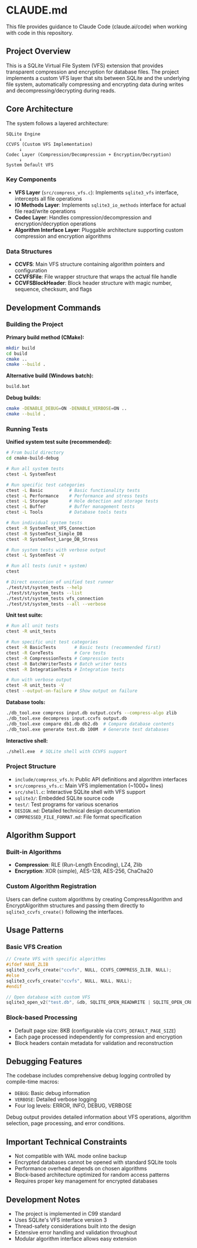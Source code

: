 # CLAUDE.md

This file provides guidance to Claude Code (claude.ai/code) when working with code in this repository.

## Project Overview

This is a SQLite Virtual File System (VFS) extension that provides transparent compression and encryption for database files. The project implements a custom VFS layer that sits between SQLite and the underlying file system, automatically compressing and encrypting data during writes and decompressing/decrypting during reads.

## Core Architecture

The system follows a layered architecture:

```
SQLite Engine
     ↓
CCVFS (Custom VFS Implementation)
     ↓ 
Codec Layer (Compression/Decompression + Encryption/Decryption)
     ↓
System Default VFS
```

### Key Components

- **VFS Layer** (`src/compress_vfs.c`): Implements `sqlite3_vfs` interface, intercepts all file operations
- **IO Methods Layer**: Implements `sqlite3_io_methods` interface for actual file read/write operations  
- **Codec Layer**: Handles compression/decompression and encryption/decryption operations
- **Algorithm Interface Layer**: Pluggable architecture supporting custom compression and encryption algorithms

### Data Structures

- **CCVFS**: Main VFS structure containing algorithm pointers and configuration
- **CCVFSFile**: File wrapper structure that wraps the actual file handle
- **CCVFSBlockHeader**: Block header structure with magic number, sequence, checksum, and flags

## Development Commands

### Building the Project

**Primary build method (CMake):**
```bash
mkdir build
cd build
cmake ..
cmake --build .
```

**Alternative build (Windows batch):**
```bash
build.bat
```

**Debug builds:**
```bash
cmake -DENABLE_DEBUG=ON -DENABLE_VERBOSE=ON ..
cmake --build .
```

### Running Tests

**Unified system test suite (recommended):**
```bash
# From build directory
cd cmake-build-debug

# Run all system tests
ctest -L SystemTest

# Run specific test categories
ctest -L Basic          # Basic functionality tests
ctest -L Performance    # Performance and stress tests
ctest -L Storage        # Hole detection and storage tests
ctest -L Buffer         # Buffer management tests
ctest -L Tools          # Database tools tests

# Run individual system tests
ctest -R SystemTest_VFS_Connection
ctest -R SystemTest_Simple_DB
ctest -R SystemTest_Large_DB_Stress

# Run system tests with verbose output
ctest -L SystemTest -V

# Run all tests (unit + system)
ctest

# Direct execution of unified test runner
./test/st/system_tests --help
./test/st/system_tests --list
./test/st/system_tests vfs_connection
./test/st/system_tests --all --verbose
```

**Unit test suite:**
```bash
# Run all unit tests
ctest -R unit_tests

# Run specific unit test categories
ctest -R BasicTests       # Basic tests (recommended first)
ctest -R CoreTests        # Core tests
ctest -R CompressionTests # Compression tests
ctest -R BatchWriterTests # Batch writer tests
ctest -R IntegrationTests # Integration tests

# Run with verbose output
ctest -R unit_tests -V
ctest --output-on-failure # Show output on failure
```

**Database tools:**
```bash
./db_tool.exe compress input.db output.ccvfs --compress-algo zlib
./db_tool.exe decompress input.ccvfs output.db
./db_tool.exe compare db1.db db2.db  # Compare database contents
./db_tool.exe generate test.db 100M  # Generate test databases
```

**Interactive shell:**
```bash
./shell.exe  # SQLite shell with CCVFS support
```

### Project Structure

- `include/compress_vfs.h`: Public API definitions and algorithm interfaces
- `src/compress_vfs.c`: Main VFS implementation (~1000+ lines)
- `src/shell.c`: Interactive SQLite shell with VFS support
- `sqlite3/`: Embedded SQLite source code
- `test/`: Test programs for various scenarios
- `DESIGN.md`: Detailed technical design documentation
- `COMPRESSED_FILE_FORMAT.md`: File format specification

## Algorithm Support

### Built-in Algorithms
- **Compression**: RLE (Run-Length Encoding), LZ4, Zlib  
- **Encryption**: XOR (simple), AES-128, AES-256, ChaCha20

### Custom Algorithm Registration
Users can define custom algorithms by creating CompressAlgorithm and EncryptAlgorithm structures and passing them directly to `sqlite3_ccvfs_create()` following the interfaces.

## Usage Patterns

### Basic VFS Creation
```c
// Create VFS with specific algorithms
#ifdef HAVE_ZLIB
sqlite3_ccvfs_create("ccvfs", NULL, CCVFS_COMPRESS_ZLIB, NULL);
#else
sqlite3_ccvfs_create("ccvfs", NULL, NULL, NULL);
#endif

// Open database with custom VFS
sqlite3_open_v2("test.db", &db, SQLITE_OPEN_READWRITE | SQLITE_OPEN_CREATE, "ccvfs");
```

### Block-based Processing
- Default page size: 8KB (configurable via `CCVFS_DEFAULT_PAGE_SIZE`)
- Each page processed independently for compression and encryption
- Block headers contain metadata for validation and reconstruction

## Debugging Features

The codebase includes comprehensive debug logging controlled by compile-time macros:
- `DEBUG`: Basic debug information
- `VERBOSE`: Detailed verbose logging
- Four log levels: ERROR, INFO, DEBUG, VERBOSE

Debug output provides detailed information about VFS operations, algorithm selection, page processing, and error conditions.

## Important Technical Constraints

- Not compatible with WAL mode online backup
- Encrypted databases cannot be opened with standard SQLite tools
- Performance overhead depends on chosen algorithms
- Block-based architecture optimized for random access patterns
- Requires proper key management for encrypted databases

## Development Notes

- The project is implemented in C99 standard
- Uses SQLite's VFS interface version 3
- Thread-safety considerations built into the design
- Extensive error handling and validation throughout
- Modular algorithm interface allows easy extension